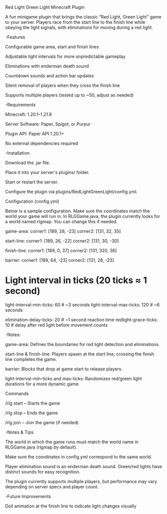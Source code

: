 Red Light Green Light Minecraft Plugin

A fun minigame plugin that brings the classic “Red Light, Green Light” game to your server. Players race from the start line to the finish line while obeying the light signals, with eliminations for moving during a red light.

-Features

Configurable game area, start and finish lines

Adjustable light intervals for more unpredictable gameplay

Eliminations with enderman death sound

Countdown sounds and action bar updates

Silent removal of players when they cross the finish line

Supports multiple players (tested up to ~50, adjust as needed)

-Requirements

Minecraft: 1.20.1–1.21.8

Server Software: Paper, Spigot, or Purpur

Plugin API: Paper API 1.20.1+

No external dependencies required

-Installation

Download the .jar file.

Place it into your server's plugins/ folder.

Start or restart the server.

Configure the plugin via plugins/RedLightGreenLight/config.yml.

Configuration (config.yml)

Below is a sample configuration. Make sure the coordinates match the world your game will run in. In RLGGame.java, the plugin currently looks for a world named rlgmap. You can change this if needed.

game-area:
  corner1: [189, 28, -23]
  corner2: [131, 32, 35]

start-line:
  corner1: [189, 26, -22]
  corner2: [131, 30, -30]

finish-line:
  corner1: [189, 0, 37]
  corner2: [131, 320, 36]

barrier:
  corner1: [189, 64, -23]
  corner2: [131, 28, -23]

# Light interval in ticks (20 ticks ≈ 1 second)
light-interval-min-ticks: 60    # ~3 seconds
light-interval-max-ticks: 120   # ~6 seconds

elimination-delay-ticks: 20      # ~1 second reaction time
redlight-grace-ticks: 10        # delay after red light before movement counts


-Notes:

game-area: Defines the boundaries for red light detection and eliminations.

start-line & finish-line: Players spawn at the start line; crossing the finish line completes the game.

barrier: Blocks that drop at game start to release players.

light-interval-min-ticks and max-ticks: Randomizes red/green light durations for a more dynamic game.

Commands

/rlg start – Starts the game

/rlg stop – Ends the game

/rlg join – Join the game (if needed)

-Notes & Tips

The world in which the game runs must match the world name in RLGGame.java (rlgmap by default).

Make sure the coordinates in config.yml correspond to the same world.

Player elimination sound is an enderman death sound. Green/red lights have distinct sounds for easy recognition.

The plugin currently supports multiple players, but performance may vary depending on server specs and player count.

-Future Improvements

Doll animation at the finish line to indicate light changes visually
